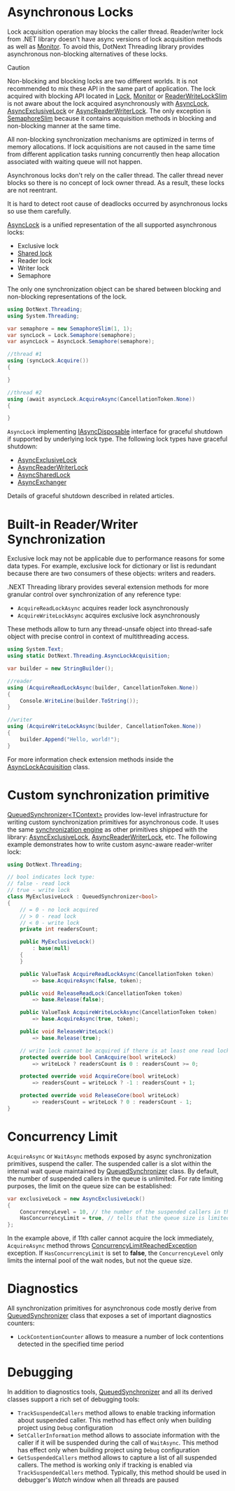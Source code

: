 Asynchronous Locks
====
Lock acquisition operation may blocks the caller thread. Reader/writer lock from .NET library doesn't have async versions of lock acquisition methods as well as [Monitor](https://docs.microsoft.com/en-us/dotnet/api/system.threading.monitor). To avoid this, DotNext Threading library provides asynchronous non-blocking alternatives of these locks.

> [!CAUTION]
> Non-blocking and blocking locks are two different worlds. It is not recommended to mix these API in the same part of application. The lock acquired with blocking API located in [Lock](xref:DotNext.Threading.Lock), [Monitor](https://docs.microsoft.com/en-us/dotnet/api/system.threading.monitor) or [ReaderWriteLockSlim](https://docs.microsoft.com/en-us/dotnet/api/system.threading.readerwriterlockslim) is not aware about the lock acquired asynchronously with [AsyncLock](xref:DotNext.Threading.AsyncLock), [AsyncExclusiveLock](xref:DotNext.Threading.AsyncExclusiveLock) or [AsyncReaderWriterLock](xref:DotNext.Threading.AsyncReaderWriterLock). The only exception is [SemaphoreSlim](https://docs.microsoft.com/en-us/dotnet/api/system.threading.semaphoreslim) because it contains acquisition methods in blocking and non-blocking manner at the same time.

All non-blocking synchronization mechanisms are optimized in terms of memory allocations. If lock acquisitions are not caused in the same time from different application tasks running concurrently then heap allocation associated with waiting queue will not happen.

Asynchronous locks don't rely on the caller thread. The caller thread never blocks so there is no concept of lock owner thread. As a result, these locks are not reentrant.

It is hard to detect root cause of deadlocks occurred by asynchronous locks so use them carefully.

[AsyncLock](xref:DotNext.Threading.AsyncLock) is a unified representation of the all supported asynchronous locks:
* Exclusive lock
* [Shared lock](xref:DotNext.Threading.AsyncSharedLock)
* Reader lock
* Writer lock
* Semaphore

The only one synchronization object can be shared between blocking and non-blocking representations of the lock.
```csharp
using DotNext.Threading;
using System.Threading;

var semaphore = new SemaphoreSlim(1, 1);
var syncLock = Lock.Semaphore(semaphore);
var asyncLock = AsyncLock.Semaphore(semaphore);

//thread #1
using (syncLock.Acquire())
{

}

//thread #2
using (await asyncLock.AcquireAsync(CancellationToken.None))
{

}
```

`AsyncLock` implementing [IAsyncDisposable](https://docs.microsoft.com/en-us/dotnet/api/system.iasyncdisposable) interface for graceful shutdown if supported by underlying lock type. The following lock types have graceful shutdown:
* [AsyncExclusiveLock](./exclusive.md)
* [AsyncReaderWriterLock](./rwlock.md)
* [AsyncSharedLock](xref:DotNext.Threading.AsyncExclusiveLock)
* [AsyncExchanger](./exchanger.md)

Details of graceful shutdown described in related articles.

# Built-in Reader/Writer Synchronization
Exclusive lock may not be applicable due to performance reasons for some data types. For example, exclusive lock for dictionary or list is redundant because there are two consumers of these objects: writers and readers.

.NEXT Threading library provides several extension methods for more granular control over synchronization of any reference type:
* `AcquireReadLockAsync` acquires reader lock asynchronously
* `AcquireWriteLockAsync` acquires exclusive lock asynchronously

These methods allow to turn any thread-unsafe object into thread-safe object with precise control in context of multithreading access.

```csharp
using System.Text;
using static DotNext.Threading.AsyncLockAcquisition;

var builder = new StringBuilder();

//reader
using (AcquireReadLockAsync(builder, CancellationToken.None))
{
    Console.WriteLine(builder.ToString());
}

//writer
using (AcquireWriteLockAsync(builder, CancellationToken.None))
{
    builder.Append("Hello, world!");
}
```

For more information check extension methods inside the [AsyncLockAcquisition](xref:DotNext.Threading.AsyncLockAcquisition) class.

# Custom synchronization primitive
[QueuedSynchronizer&lt;TContext&gt;](xref:DotNext.Threading.QueuedSynchronizer`1) provides low-level infrastructure for writing custom synchronization primitives for asynchronous code. It uses the same [synchronization engine](xref:DotNext.Threading.QueuedSynchronizer) as other primitives shipped with the library: [AsyncExclusiveLock](xref:DotNext.Threading.AsyncExclusiveLock), [AsyncReaderWriterLock](xref:DotNext.Threading.AsyncReaderWriterLock), etc. The following example demonstrates how to write custom async-aware reader-writer lock:
```csharp
using DotNext.Threading;

// bool indicates lock type:
// false - read lock
// true - write lock
class MyExclusiveLock : QueuedSynchronizer<bool>
{
    // = 0 - no lock acquired
    // > 0 - read lock
    // < 0 - write lock
    private int readersCount;

    public MyExclusiveLock()
        : base(null)
    {
    }

    public ValueTask AcquireReadLockAsync(CancellationToken token)
        => base.AcquireAsync(false, token);

    public void ReleaseReadLock(CancellationToken token)
        => base.Release(false);

    public ValueTask AcquireWriteLockAsync(CancellationToken token)
        => base.AcquireAsync(true, token);

    public void ReleaseWriteLock()
        => base.Release(true);

    // write lock cannot be acquired if there is at least one read lock, or single write lock
    protected override bool CanAcquire(bool writeLock)
        => writeLock ? readersCount is 0 : readersCount >= 0;

    protected override void AcquireCore(bool writeLock)
        => readersCount = writeLock ? -1 : readersCount + 1;

    protected override void ReleaseCore(bool writeLock)
        => readersCount = writeLock ? 0 : readersCount - 1;
}
```

# Concurrency Limit
`AcquireAsync` or `WaitAsync` methods exposed by async synchronization primitives, suspend the caller. The suspended caller is a slot within the internal wait queue maintained by [QueuedSynchronizer](xref:DotNext.Threading.QueuedSynchronizer) class. By default, the number of suspended callers in the queue is unlimited. For rate limiting purposes, the limit on the queue size can be established:
```csharp
var exclusiveLock = new AsyncExclusiveLock()
{
    ConcurrencyLevel = 10, // the number of the suspended callers in the queue
    HasConcurrencyLimit = true, // tells that the queue size is limited
};
```

In the example above, if 11th caller cannot acquire the lock immediately, `AcquireAsync` method throws [ConcurrencyLimitReachedException](xref:DotNext.Threading.ConcurrencyLimitReachedException) exception. If `HasConcurrencyLimit` is set to **false**, the `ConcurrencyLevel` only limits the internal pool of the wait nodes, but not the queue size. 

# Diagnostics
All synchronization primitives for asynchronous code mostly derive from [QueuedSynchronizer](xref:DotNext.Threading.QueuedSynchronizer) class that exposes a set of important diagnostics counters:
* `LockContentionCounter` allows to measure a number of lock contentions detected in the specified time period

# Debugging
In addition to diagnostics tools, [QueuedSynchronizer](xref:DotNext.Threading.QueuedSynchronizer) and all its derived classes support a rich set of debugging tools:
* `TrackSuspendedCallers` method allows to enable tracking information about suspended caller. This method has effect only when building project using `Debug` configuration
* `SetCallerInformation` method allows to associate information with the caller if it will be suspended during the call of `WaitAsync`. This method has effect only when building project using `Debug` configuration
* `GetSuspendedCallers` method allows to capture a list of all suspended callers. The method is working only if tracking is enabled via `TrackSuspendedCallers` method. Typically, this method should be used in debugger's _Watch_ window when all threads are paused